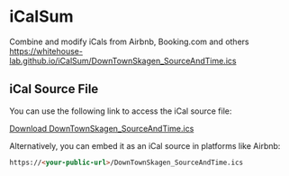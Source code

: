 # iCalSum
Combine and modify iCals from Airbnb, Booking.com and others
https://whitehouse-lab.github.io/iCalSum/DownTownSkagen_SourceAndTime.ics

## iCal Source File

You can use the following link to access the iCal source file:

[Download DownTownSkagen_SourceAndTime.ics](https://whitehouse-lab.github.io/iCalSum/DownTownSkagen_SourceAndTime.ics)

Alternatively, you can embed it as an iCal source in platforms like Airbnb:

```html
https://<your-public-url>/DownTownSkagen_SourceAndTime.ics
